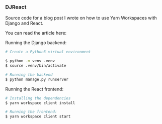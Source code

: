 ### DJReact

Source code for a blog post I wrote on how to use Yarn Workspaces with Django and React.

You can read the article here:

Running the Django backend:

```bash
# Create a Python3 virtual environment

$ python -m venv .venv
$ source .venv/bin/activate

# Running the backend
$ python manage.py runserver
```

Running the React frontend:

```bash
# Installing the dependencies
$ yarn workspace client install

# Running the frontend:
$ yarn workspace client start
```
